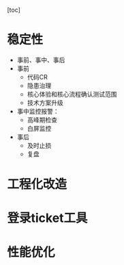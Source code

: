 [toc]

# 稳定性

+ 事前、事中、事后
+ 事前
  + 代码CR
  + 隐患治理
  + 核心体验和核心流程确认测试范围
  + 技术方案升级
+ 事中监控报警： 
  + 高峰期检查
  + 白屏监控
+ 事后
  + 及时止损
  + 复盘

# 工程化改造



# 登录ticket工具



# 性能优化









